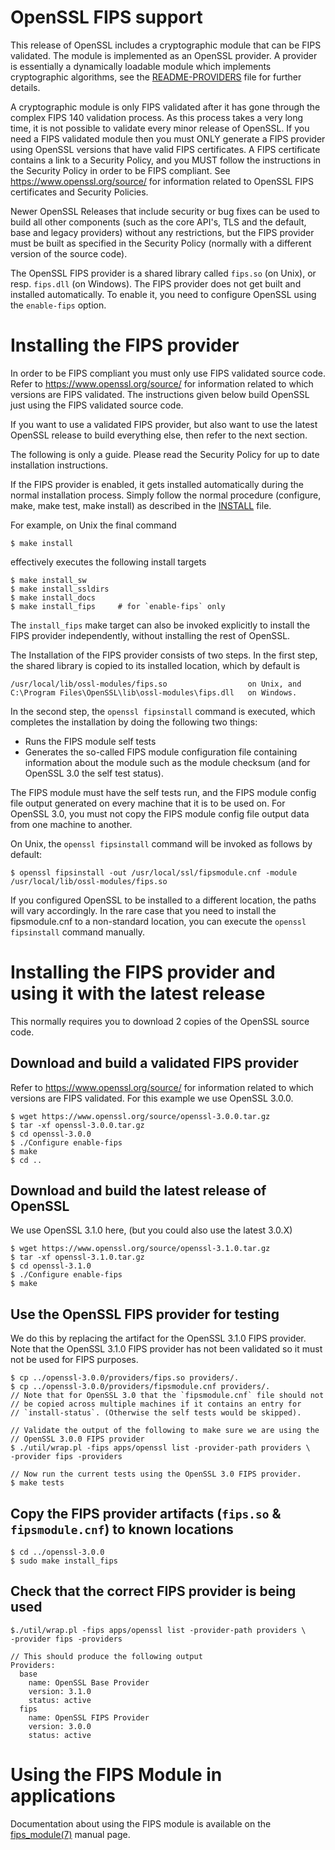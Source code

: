 OpenSSL FIPS support
====================

This release of OpenSSL includes a cryptographic module that can be
FIPS validated. The module is implemented as an OpenSSL provider.
A provider is essentially a dynamically loadable module which implements
cryptographic algorithms, see the [README-PROVIDERS](README-PROVIDERS.md) file
for further details.

A cryptographic module is only FIPS validated after it has gone through the complex
FIPS 140 validation process. As this process takes a very long time, it is not
possible to validate every minor release of OpenSSL.
If you need a FIPS validated module then you must ONLY generate a FIPS provider
using OpenSSL versions that have valid FIPS certificates. A FIPS certificate
contains a link to a Security Policy, and you MUST follow the instructions
in the Security Policy in order to be FIPS compliant.
See <https://www.openssl.org/source/> for information related to OpenSSL
FIPS certificates and Security Policies.

Newer OpenSSL Releases that include security or bug fixes can be used to build
all other components (such as the core API's, TLS and the default, base and
legacy providers) without any restrictions, but the FIPS provider must be built
as specified in the Security Policy (normally with a different version of the
source code).

The OpenSSL FIPS provider is a shared library called `fips.so` (on Unix), or
resp. `fips.dll` (on Windows). The FIPS provider does not get built and
installed automatically. To enable it, you need to configure OpenSSL using
the `enable-fips` option.

Installing the FIPS provider
============================

In order to be FIPS compliant you must only use FIPS validated source code.
Refer to <https://www.openssl.org/source/> for information related to
which versions are FIPS validated. The instructions given below build OpenSSL
just using the FIPS validated source code.

If you want to use a validated FIPS provider, but also want to use the latest
OpenSSL release to build everything else, then refer to the next section.

The following is only a guide.
Please read the Security Policy for up to date installation instructions.

If the FIPS provider is enabled, it gets installed automatically during the
normal installation process. Simply follow the normal procedure (configure,
make, make test, make install) as described in the [INSTALL](INSTALL.md) file.

For example, on Unix the final command

    $ make install

effectively executes the following install targets

    $ make install_sw
    $ make install_ssldirs
    $ make install_docs
    $ make install_fips     # for `enable-fips` only

The `install_fips` make target can also be invoked explicitly to install
the FIPS provider independently, without installing the rest of OpenSSL.

The Installation of the FIPS provider consists of two steps. In the first step,
the shared library is copied to its installed location, which by default is

    /usr/local/lib/ossl-modules/fips.so                  on Unix, and
    C:\Program Files\OpenSSL\lib\ossl-modules\fips.dll   on Windows.

In the second step, the `openssl fipsinstall` command is executed, which completes
the installation by doing the following two things:

- Runs the FIPS module self tests
- Generates the so-called FIPS module configuration file containing information
  about the module such as the module checksum (and for OpenSSL 3.0 the
  self test status).

The FIPS module must have the self tests run, and the FIPS module config file
output generated on every machine that it is to be used on. For OpenSSL 3.0,
you must not copy the FIPS module config file output data from one machine to another.

On Unix, the `openssl fipsinstall` command will be invoked as follows by default:

    $ openssl fipsinstall -out /usr/local/ssl/fipsmodule.cnf -module /usr/local/lib/ossl-modules/fips.so

If you configured OpenSSL to be installed to a different location, the paths will
vary accordingly. In the rare case that you need to install the fipsmodule.cnf
to a non-standard location, you can execute the `openssl fipsinstall` command manually.

Installing the FIPS provider and using it with the latest release
=================================================================

This normally requires you to download 2 copies of the OpenSSL source code.

Download and build a validated FIPS provider
--------------------------------------------

Refer to <https://www.openssl.org/source/> for information related to
which versions are FIPS validated. For this example we use OpenSSL 3.0.0.

    $ wget https://www.openssl.org/source/openssl-3.0.0.tar.gz
    $ tar -xf openssl-3.0.0.tar.gz
    $ cd openssl-3.0.0
    $ ./Configure enable-fips
    $ make
    $ cd ..

Download and build the latest release of OpenSSL
------------------------------------------------

We use OpenSSL 3.1.0 here, (but you could also use the latest 3.0.X)

    $ wget https://www.openssl.org/source/openssl-3.1.0.tar.gz
    $ tar -xf openssl-3.1.0.tar.gz
    $ cd openssl-3.1.0
    $ ./Configure enable-fips
    $ make

Use the OpenSSL FIPS provider for testing
-----------------------------------------

We do this by replacing the artifact for the OpenSSL 3.1.0 FIPS provider.
Note that the OpenSSL 3.1.0 FIPS provider has not been validated
so it must not be used for FIPS purposes.

    $ cp ../openssl-3.0.0/providers/fips.so providers/.
    $ cp ../openssl-3.0.0/providers/fipsmodule.cnf providers/.
    // Note that for OpenSSL 3.0 that the `fipsmodule.cnf` file should not
    // be copied across multiple machines if it contains an entry for
    // `install-status`. (Otherwise the self tests would be skipped).

    // Validate the output of the following to make sure we are using the
    // OpenSSL 3.0.0 FIPS provider
    $ ./util/wrap.pl -fips apps/openssl list -provider-path providers \
    -provider fips -providers

    // Now run the current tests using the OpenSSL 3.0 FIPS provider.
    $ make tests

Copy the FIPS provider artifacts (`fips.so` & `fipsmodule.cnf`) to known locations
-------------------------------------------------------------------------------------

    $ cd ../openssl-3.0.0
    $ sudo make install_fips

Check that the correct FIPS provider is being used
--------------------------------------------------

    $./util/wrap.pl -fips apps/openssl list -provider-path providers \
    -provider fips -providers

    // This should produce the following output
    Providers:
      base
        name: OpenSSL Base Provider
        version: 3.1.0
        status: active
      fips
        name: OpenSSL FIPS Provider
        version: 3.0.0
        status: active

Using the FIPS Module in applications
=====================================

Documentation about using the FIPS module is available on the [fips_module(7)]
manual page.

 [fips_module(7)]: https://www.openssl.org/docs/man3.0/man7/fips_module.html
